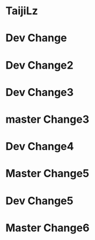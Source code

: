 # TaijiLz

# Dev Change


# Dev Change2


# Dev Change3

# master Change3

# Dev Change4 


# Master Change5

# Dev Change5

# Master Change6


